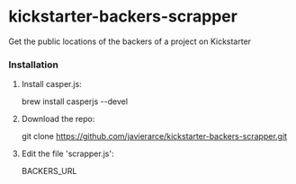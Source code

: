 kickstarter-backers-scrapper
============================

Get the public locations of the backers of a project on Kickstarter

### Installation

1. Install casper.js:  

   brew install casperjs --devel
    
2. Download the repo:
    
    git clone https://github.com/javierarce/kickstarter-backers-scrapper.git

3. Edit the file 'scrapper.js': 

    BACKERS_URL
